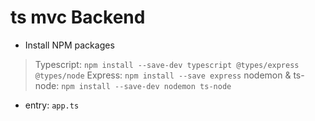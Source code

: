 # ts mvc Backend

* Install NPM packages

> Typescript: `npm install --save-dev typescript @types/express @types/node`
> Express: `npm install --save express`
> nodemon & ts-node: `npm install --save-dev nodemon ts-node`

* entry: `app.ts`
